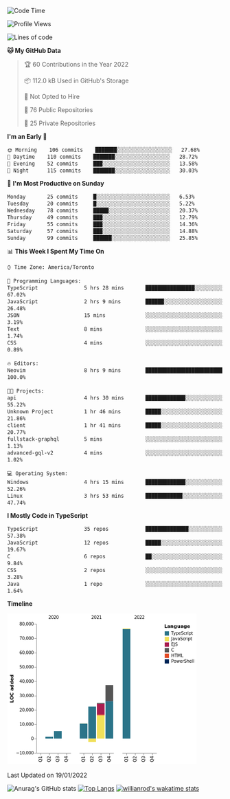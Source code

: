 <!--START_SECTION:waka-->
![Code Time](http://img.shields.io/badge/Code%20Time-112%20hrs%2057%20mins-blue)

![Profile Views](http://img.shields.io/badge/Profile%20Views-5-blue)

![Lines of code](https://img.shields.io/badge/From%20Hello%20World%20I%27ve%20Written-176%20Thousand%20lines%20of%20code-blue)

**🐱 My GitHub Data** 

> 🏆 60 Contributions in the Year 2022
 > 
> 📦 112.0 kB Used in GitHub's Storage 
 > 
> 🚫 Not Opted to Hire
 > 
> 📜 76 Public Repositories 
 > 
> 🔑 25 Private Repositories  
 > 
**I'm an Early 🐤** 

```text
🌞 Morning    106 commits    ███████░░░░░░░░░░░░░░░░░░   27.68% 
🌆 Daytime    110 commits    ███████░░░░░░░░░░░░░░░░░░   28.72% 
🌃 Evening    52 commits     ███░░░░░░░░░░░░░░░░░░░░░░   13.58% 
🌙 Night      115 commits    ███████░░░░░░░░░░░░░░░░░░   30.03%

```
📅 **I'm Most Productive on Sunday** 

```text
Monday       25 commits     █░░░░░░░░░░░░░░░░░░░░░░░░   6.53% 
Tuesday      20 commits     █░░░░░░░░░░░░░░░░░░░░░░░░   5.22% 
Wednesday    78 commits     █████░░░░░░░░░░░░░░░░░░░░   20.37% 
Thursday     49 commits     ███░░░░░░░░░░░░░░░░░░░░░░   12.79% 
Friday       55 commits     ███░░░░░░░░░░░░░░░░░░░░░░   14.36% 
Saturday     57 commits     ███░░░░░░░░░░░░░░░░░░░░░░   14.88% 
Sunday       99 commits     ██████░░░░░░░░░░░░░░░░░░░   25.85%

```


📊 **This Week I Spent My Time On** 

```text
⌚︎ Time Zone: America/Toronto

💬 Programming Languages: 
TypeScript               5 hrs 28 mins       ████████████████░░░░░░░░░   67.02% 
JavaScript               2 hrs 9 mins        ██████░░░░░░░░░░░░░░░░░░░   26.48% 
JSON                     15 mins             ░░░░░░░░░░░░░░░░░░░░░░░░░   3.19% 
Text                     8 mins              ░░░░░░░░░░░░░░░░░░░░░░░░░   1.74% 
CSS                      4 mins              ░░░░░░░░░░░░░░░░░░░░░░░░░   0.89%

🔥 Editors: 
Neovim                   8 hrs 9 mins        █████████████████████████   100.0%

🐱‍💻 Projects: 
api                      4 hrs 30 mins       █████████████░░░░░░░░░░░░   55.22% 
Unknown Project          1 hr 46 mins        █████░░░░░░░░░░░░░░░░░░░░   21.86% 
client                   1 hr 41 mins        █████░░░░░░░░░░░░░░░░░░░░   20.77% 
fullstack-graphql        5 mins              ░░░░░░░░░░░░░░░░░░░░░░░░░   1.13% 
advanced-gql-v2          4 mins              ░░░░░░░░░░░░░░░░░░░░░░░░░   1.02%

💻 Operating System: 
Windows                  4 hrs 15 mins       █████████████░░░░░░░░░░░░   52.26% 
Linux                    3 hrs 53 mins       ████████████░░░░░░░░░░░░░   47.74%

```

**I Mostly Code in TypeScript** 

```text
TypeScript               35 repos            ██████████████░░░░░░░░░░░   57.38% 
JavaScript               12 repos            █████░░░░░░░░░░░░░░░░░░░░   19.67% 
C                        6 repos             ██░░░░░░░░░░░░░░░░░░░░░░░   9.84% 
CSS                      2 repos             ░░░░░░░░░░░░░░░░░░░░░░░░░   3.28% 
Java                     1 repo              ░░░░░░░░░░░░░░░░░░░░░░░░░   1.64%

```


**Timeline**

![Chart not found](https://raw.githubusercontent.com/wise-introvert/wise-introvert/master/charts/bar_graph.png) 


 Last Updated on 19/01/2022
<!--END_SECTION:waka-->

![Anurag's GitHub stats](https://github-readme-stats.vercel.app/api?username=wise-introvert&count_private=true&show_icons=true)
[![Top Langs](https://github-readme-stats.vercel.app/api/top-langs/?username=wise-introvert&langs_count=10)](https://github.com/anuraghazra/github-readme-stats)
[![willianrod's wakatime stats](https://github-readme-stats.vercel.app/api/wakatime?username=wiseintrovert)](https://github.com/anuraghazra/github-readme-stats)
